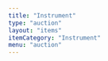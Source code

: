 ```yaml
---
title: "Instrument"
type: "auction"
layout: "items"
itemCategory: "Instrument"
menu: "auction"
---
```

